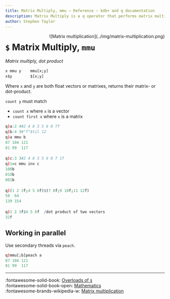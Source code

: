 ```yaml
---
title: Matrix Multiply, mmu – Reference – kdb+ and q documentation
description: Matrix Multiply is a q operator that performs matrix multiplication; mmu is a q keyword that is a wrapper for it.
author: Stephen Taylor
---
```


<div markdown="1" style="float:right">
![Matrix multiplication](../img/matrix-multiplication.png)
</div>

# `$` Matrix Multiply, `mmu`




_Matrix multiply, dot product_

```txt
x mmu y    mmu[x;y]
x$y        $[x;y]
```
Where `x` and `y` are both float vectors or matrixes, returns their  matrix- or dot-product.

`count y` must match

-   `count x` where `x` is a vector
-   `count first x` where `x` is a matrix

```q
q)a:2 4#2 4 8 3 5 6 0 7f
q)b:4 3#"f"$til 12
q)a mmu b
87 104 121
81 99  117

q)c:3 3#2 4 8 3 5 6 0 7 1f
q)1=c mmu inv c
100b
010b
001b

q)(1 2 3f;4 5 6f)$(7 8f;9 10f;11 12f)
58  64
139 154

q)1 2 3f$4 5 6f  /dot product of two vectors
32f
```


## Working in parallel

Use secondary threads via `peach`.

```q
q)mmu[;b]peach a
87 104 121
81 99  117
```

----
:fontawesome-solid-book:
[Overloads of `$`](overloads.md#dollar)
<br>
:fontawesome-solid-book-open:
[Mathematics](../basics/math.md)
<br>
:fontawesome-brands-wikipedia-w:
[Matrix multiplication](https://en.wikipedia.org/wiki/Matrix_multiplication "Wikipedia")
